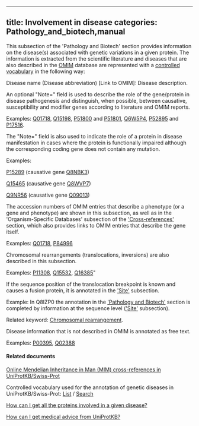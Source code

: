 
---
title: Involvement in disease
categories: Pathology_and_biotech,manual
---

This subsection of the 'Pathology and Biotech' section provides information on the disease(s) associated with genetic variations in a given protein. The information is extracted from the scientific literature and diseases that are also described in the [OMIM](http://www.ncbi.nlm.nih.gov/sites/entrez?db=omim) database are represented with a [controlled vocabulary](http://www.uniprot.org/diseases) in the following way:

Disease name (Disease abbreviation) \[Link to OMIM\]: Disease description.

An optional "Note=" field is used to describe the role of the gene/protein in disease pathogenesis and distinguish, when possible, between causative, susceptibility and modifier genes according to literature and OMIM reports.

Examples: [Q01718](http://www.uniprot.org/uniprot/Q01718#pathology%5Fand%5Fbiotech), [Q15198](http://www.uniprot.org/uniprot/Q15198#pathology%5Fand%5Fbiotech), [P51800](http://www.uniprot.org/uniprot/P51800#pathology%5Fand%5Fbiotech) and [P51801](http://www.uniprot.org/uniprot/P51801#pathology%5Fand%5Fbiotech), [Q6W5P4](http://www.uniprot.org/uniprot/Q6W5P4#pathology%5Fand%5Fbiotech), [P52895](http://www.uniprot.org/uniprot/P52895#pathology%5Fand%5Fbiotech) and [P17516](http://www.uniprot.org/uniprot/P17516#pathology%5Fand%5Fbiotech).

The "Note=" field is also used to indicate the role of a protein in disease manifestation in cases where the protein is functionally impaired although the corresponding coding gene does not contain any mutation.

Examples:  
  
[P15289](http://www.uniprot.org/uniprot/P15289#pathology%5Fand%5Fbiotech) (causative gene [Q8NBK3](http://www.uniprot.org/uniprot/Q8NBK3#pathology%5Fand%5Fbiotech))  
  
[Q15465](http://www.uniprot.org/uniprot/Q15465#pathology%5Fand%5Fbiotech) (causative gene [Q8WVP7](http://www.uniprot.org/uniprot/Q8WVP7#pathology%5Fand%5Fbiotech))  
  
[Q9NR56](http://www.uniprot.org/uniprot/Q9NR56#pathology%5Fand%5Fbiotech) (causative gene [Q09013](http://www.uniprot.org/uniprot/Q09013#pathology%5Fand%5Fbiotech))

The accession numbers of OMIM entries that describe a phenotype (or a gene and phenotype) are shown in this subsection, as well as in the 'Organism-Specific Databases' subsection of the ['Cross-references'](http://www.uniprot.org/manual/cross%5Freferences%5Fsection) section, which also provides links to OMIM entries that describe the gene itself.

Examples: [Q01718](http://www.uniprot.org/uniprot/Q01718#pathology%5Fand%5Fbiotech), [P84996](http://www.uniprot.org/uniprot/P84996#pathology%5Fand%5Fbiotech)

Chromosomal rearrangements (translocations, inversions) are also described in this subsection.

Examples: [P11308](http://www.uniprot.org/uniprot/P11308#pathology%5Fand%5Fbiotech), [Q15532](http://www.uniprot.org/uniprot/Q15532#pathology%5Fand%5Fbiotech), [Q16385](http://www.uniprot.org/uniprot/Q16385#pathology%5Fand%5Fbiotech)"

If the sequence position of the translocation breakpoint is known and causes a fusion protein, it is annotated in the ['Site'](http://www.uniprot.org/manual/site) subsection.

Example: In Q8IZP0 the annotation in the ['Pathology and Biotech'](http://www.uniprot.org/uniprot/Q8IZP0#pathology%5Fand%5Fbiotech%5Fsection) section is completed by information at the sequence level (['Site'](http://www.uniprot.org/manual/site) subsection).

Related keyword: [Chromosomal rearrangement](http://www.uniprot.org/keywords/160).

Disease information that is not described in OMIM is annotated as free text.

Examples: [P00395](http://www.uniprot.org/uniprot/P00395#pathology%5Fand%5Fbiotech), [Q02388](http://www.uniprot.org/uniprot/Q02388#pathology%5Fand%5Fbiotech)

#### Related documents

[Online Mendelian Inheritance in Man (MIM) cross-references in UniProtKB/Swiss-Prot](http://www.uniprot.org/docs/mimtosp)

Controlled vocabulary used for the annotation of genetic diseases in UniProtKB/Swiss-Prot: [List](http://www.uniprot.org/docs/humdisease) / [Search](http://www.uniprot.org/diseases)

[How can I get all the proteins involved in a given disease?](http://www.uniprot.org/faq/19)

[How can I get medical advice from UniProtKB?](http://www.uniprot.org/faq/32)
        